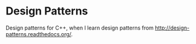 Design Patterns
===============

Design patterns for C++, when I learn design patterns from http://design-patterns.readthedocs.org/.
